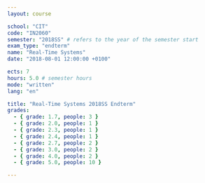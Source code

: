 ```yaml
---
layout: course

school: "CIT"
code: "IN2060"
semester: "2018SS" # refers to the year of the semester start
exam_type: "endterm"
name: "Real-Time Systems"
date: "2018-08-01 12:00:00 +0100"

ects: 7
hours: 5.0 # semester hours
mode: "written"
lang: "en"

title: "Real-Time Systems 2018SS Endterm"
grades:
  - { grade: 1.7, people: 3 }
  - { grade: 2.0, people: 1 }
  - { grade: 2.3, people: 1 }
  - { grade: 2.4, people: 1 }
  - { grade: 2.7, people: 2 }
  - { grade: 3.0, people: 2 }
  - { grade: 4.0, people: 2 }
  - { grade: 5.0, people: 10 }

---
```



